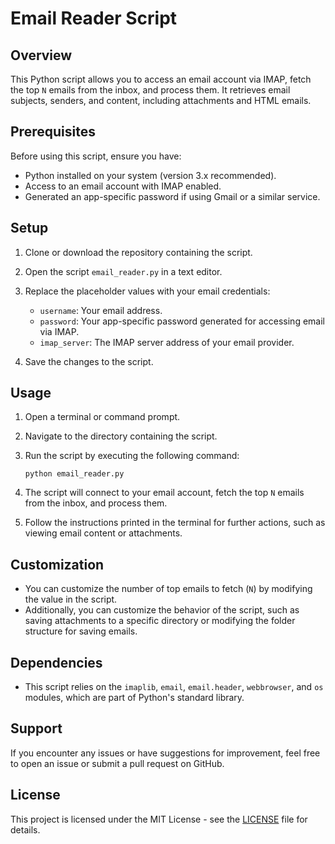 # Email Reader Script

## Overview

This Python script allows you to access an email account via IMAP, fetch the top `N` emails from the inbox, and process them. It retrieves email subjects, senders, and content, including attachments and HTML emails.

## Prerequisites

Before using this script, ensure you have:

- Python installed on your system (version 3.x recommended).
- Access to an email account with IMAP enabled.
- Generated an app-specific password if using Gmail or a similar service.

## Setup

1. Clone or download the repository containing the script.

2. Open the script `email_reader.py` in a text editor.

3. Replace the placeholder values with your email credentials:
   - `username`: Your email address.
   - `password`: Your app-specific password generated for accessing email via IMAP.
   - `imap_server`: The IMAP server address of your email provider.

4. Save the changes to the script.

## Usage

1. Open a terminal or command prompt.

2. Navigate to the directory containing the script.

3. Run the script by executing the following command:
   ```
   python email_reader.py
   ```

4. The script will connect to your email account, fetch the top `N` emails from the inbox, and process them.

5. Follow the instructions printed in the terminal for further actions, such as viewing email content or attachments.

## Customization

- You can customize the number of top emails to fetch (`N`) by modifying the value in the script.
- Additionally, you can customize the behavior of the script, such as saving attachments to a specific directory or modifying the folder structure for saving emails.

## Dependencies

- This script relies on the `imaplib`, `email`, `email.header`, `webbrowser`, and `os` modules, which are part of Python's standard library.

## Support

If you encounter any issues or have suggestions for improvement, feel free to open an issue or submit a pull request on GitHub.

## License

This project is licensed under the MIT License - see the [LICENSE](LICENSE) file for details.